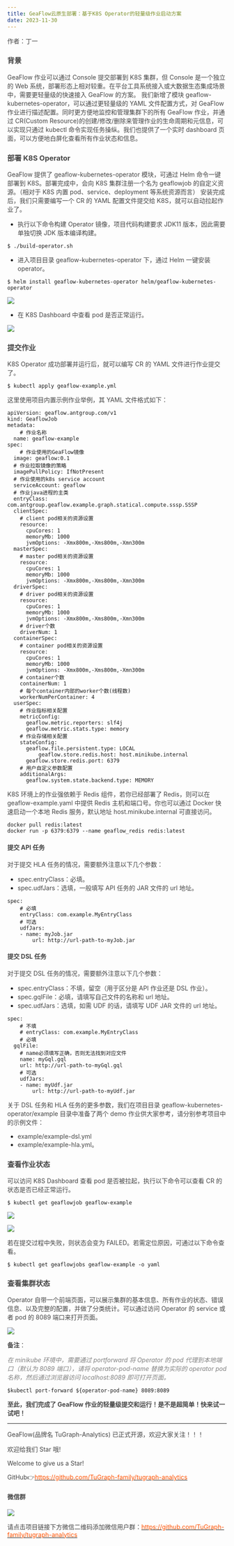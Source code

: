 ```yaml
---
title: GeaFlow云原生部署：基于K8S Operator的轻量级作业启动方案
date: 2023-11-30
---
```


<font style="color:rgb(69, 69, 69);">作者：丁一</font>

### <font style="color:rgb(69, 69, 69);">背景</font>

<font style="color:rgb(69, 69, 69);">GeaFlow 作业可以通过 Console 提交部署到 K8S 集群，但 Console 是一个独立的 Web 系统，部署形态上相对较重。在平台工具系统接入或大数据生态集成场景中，需要更轻量级的快速接入 GeaFlow 的方案。 我们新增了模块 geaflow-kubernetes-operator，可以通过更轻量级的 YAML 文件配置方式，对 GeaFlow 作业进行描述配置。同时更方便地监控和管理集群下的所有 GeaFlow 作业，并通过 CR(Custom Resource)的创建/修改/删除来管理作业的生命周期和元信息，可以实现只通过 kubectl 命令实现任务操纵。我们也提供了一个实时 dashboard 页面，可以方便地白屏化查看所有作业状态和信息。</font>

<!-- truncate -->

### <font style="color:rgb(69, 69, 69);">部署 K8S Operator</font>

<font style="color:rgb(69, 69, 69);">GeaFlow 提供了 geaflow-kubernetes-operator 模块，可通过 Helm 命令一键部署到 K8S。部署完成中，会向 K8S 集群注册一个名为 geaflowjob 的自定义资源。（相对于 K8S 内置 pod、service、deployment 等系统资源而言） 安装完成后，我们只需要编写一个 CR 的 YAML 配置文件提交给 K8S，就可以自动拉起作业了。</font>

- <font style="color:rgb(69, 69, 69);">执行以下命令构建 Operator 镜像，项目代码构建要求 JDK11 版本，因此需要单独切换 JDK 版本编译构建。</font>

```plain
$ ./build-operator.sh
```

- <font style="color:rgb(69, 69, 69);">进入项目目录 geaflow-kubernetes-operator 下，通过 Helm 一键安装 operator。</font>

```plain
$ helm install geaflow-kubernetes-operator helm/geaflow-kubernetes-operator
```

![](https://intranetproxy.alipay.com/skylark/lark/0/2025/png/96961/1755590583286-58dbe4bc-c84e-4ced-a1e0-f30dff7baade.png)

- <font style="color:rgb(69, 69, 69);">在 K8S Dashboard 中查看 pod 是否正常运行。</font>

![](https://intranetproxy.alipay.com/skylark/lark/0/2025/png/96961/1755590583430-d8d3e5a4-332b-4ed2-9183-adc92ba394d4.png)

### <font style="color:rgb(69, 69, 69);">提交作业</font>

<font style="color:rgb(69, 69, 69);">K8S Operator 成功部署并运行后，就可以编写 CR 的 YAML 文件进行作业提交了。</font>

```plain
$ kubectl apply geaflow-example.yml
```

<font style="color:rgb(69, 69, 69);">这里使用项目内置示例作业举例，其 YAML 文件格式如下：</font>

```plain
apiVersion: geaflow.antgroup.com/v1
kind: GeaflowJob
metadata:
	# 作业名称
  name: geaflow-example
spec:
	# 作业使用的GeaFlow镜像
  image: geaflow:0.1
  # 作业拉取镜像的策略
  imagePullPolicy: IfNotPresent
  # 作业使用的k8s service account
  serviceAccount: geaflow
  # 作业java进程的主类
  entryClass: com.antgroup.geaflow.example.graph.statical.compute.sssp.SSSP
  clientSpec:
    # client pod相关的资源设置
    resource:
      cpuCores: 1
      memoryMb: 1000
      jvmOptions: -Xmx800m,-Xms800m,-Xmn300m
  masterSpec:
    # master pod相关的资源设置
    resource:
      cpuCores: 1
      memoryMb: 1000
      jvmOptions: -Xmx800m,-Xms800m,-Xmn300m
  driverSpec:
    # driver pod相关的资源设置
    resource:
      cpuCores: 1
      memoryMb: 1000
      jvmOptions: -Xmx800m,-Xms800m,-Xmn300m
    # driver个数
    driverNum: 1
  containerSpec:
    # container pod相关的资源设置
    resource:
      cpuCores: 1
      memoryMb: 1000
      jvmOptions: -Xmx800m,-Xms800m,-Xmn300m
    # container个数
    containerNum: 1
    # 每个container内部的worker个数(线程数)
    workerNumPerContainer: 4
  userSpec:
    # 作业指标相关配置
    metricConfig:
      geaflow.metric.reporters: slf4j
      geaflow.metric.stats.type: memory
    # 作业存储相关配置
    stateConfig:
      geaflow.file.persistent.type: LOCAL
		  geaflow.store.redis.host: host.minikube.internal
      geaflow.store.redis.port: 6379
    # 用户自定义参数配置
    additionalArgs:
      geaflow.system.state.backend.type: MEMORY
```

<font style="color:rgb(69, 69, 69);">K8S 环境上的作业强依赖于 Redis 组件，若你已经部署了 Redis，则可以在 geaflow-example.yaml 中提供 Redis 主机和端口号。你也可以通过 Docker 快速启动一个本地 Redis 服务，默认地址 host.minikube.internal 可直接访问。</font>

```plain
docker pull redis:latest
docker run -p 6379:6379 --name geaflow_redis redis:latest
```

#### <font style="color:rgb(69, 69, 69);">提交 API 任务</font>

<font style="color:rgb(69, 69, 69);">对于提交 HLA 任务的情况，需要额外注意以下几个参数：</font>

- <font style="color:rgb(69, 69, 69);">spec.entryClass：必填。</font>
- <font style="color:rgb(69, 69, 69);">spec.udfJars：选填，一般填写 API 任务的 JAR 文件的 url 地址。</font>

```plain
spec:
	# 必填
	entryClass: com.example.MyEntryClass
	# 可选
	udfJars:
  	- name: myJob.jar
    	url: http://url-path-to-myJob.jar
```

#### <font style="color:rgb(69, 69, 69);">提交 DSL 任务</font>

<font style="color:rgb(69, 69, 69);">对于提交 DSL 任务的情况，需要额外注意以下几个参数：</font>

- <font style="color:rgb(69, 69, 69);">spec.entryClass：不填，留空（用于区分是 API 作业还是 DSL 作业）。</font>
- <font style="color:rgb(69, 69, 69);">spec.gqlFile：必填，请填写自己文件的名称和 url 地址。</font>
- <font style="color:rgb(69, 69, 69);">spec.udfJars：选填，如需 UDF 的话，请填写 UDF JAR 文件的 url 地址。</font>

```plain
spec:
	# 不填
	# entryClass: com.example.MyEntryClass
	# 必填
  gqlFile:
    # name必须填写正确，否则无法找到对应文件
    name: myGql.gql
    url: http://url-path-to-myGql.gql
	# 可选
	udfJars:
  	- name: myUdf.jar
    	url: http://url-path-to-myUdf.jar
```

<font style="color:rgb(69, 69, 69);">关于 DSL 任务和 HLA 任务的更多参数，我们在项目目录 geaflow-kubernetes-operator/example 目录中准备了两个 demo 作业供大家参考，请分别参考项目中的示例文件：</font>

- <font style="color:rgb(69, 69, 69);">example/example-dsl.yml</font>
- <font style="color:rgb(69, 69, 69);">example/example-hla.yml。</font>

### <font style="color:rgb(69, 69, 69);">查看作业状态</font>

<font style="color:rgb(69, 69, 69);">可以访问 K8S Dashboard 查看 pod 是否被拉起，执行以下命令可以查看 CR 的状态是否已经正常运行。</font>

```plain
$ kubectl get geaflowjob geaflow-example
```

![](https://intranetproxy.alipay.com/skylark/lark/0/2025/png/96961/1755590583238-367e66b9-a41d-4535-ac05-08be6fcbb1f0.png)

![](https://intranetproxy.alipay.com/skylark/lark/0/2025/png/96961/1755590583491-40041e22-3a2f-44b3-b484-66d504ec3721.png)

<font style="color:rgb(69, 69, 69);">若在提交过程中失败，则状态会变为 FAILED。若需定位原因，可通过以下命令查看。</font>

```plain
$ kubectl get geaflowjobs geaflow-example -o yaml
```

### <font style="color:rgb(69, 69, 69);">查看集群状态</font>

<font style="color:rgb(69, 69, 69);">Operator 自带一个前端页面，可以展示集群的基本信息、所有作业的状态、错误信息、以及完整的配置，并做了分类统计。可以通过访问 Operator 的 service 或者 pod 的 8089 端口来打开页面。</font>

![](https://intranetproxy.alipay.com/skylark/lark/0/2025/png/96961/1755590583442-473045cc-500a-45d2-86fb-01b32f5e40ec.png)

**<font style="color:rgb(69, 69, 69);">备注</font>**<font style="color:rgb(69, 69, 69);">：</font>

_<font style="color:rgb(130, 130, 130);">在 minikube 环境中，需要通过 portforward 将 Operator 的 pod 代理到本地端口（默认为 8089 端口），请将 operator-pod-name 替换为实际的 operator pod 名称，然后通过浏览器访问 localhost:8089 即可打开页面。</font>_

```plain
$kubectl port-forward ${operator-pod-name} 8089:8089
```

**<font style="color:rgb(69, 69, 69);">至此，我们完成了 GeaFlow 作业的轻量级提交和运行！是不是超简单！快来试一试吧！</font>**

---

<font style="color:rgb(69, 69, 69);">GeaFlow(品牌名 TuGraph-Analytics) 已正式开源，欢迎大家关注！！！</font>

<font style="color:rgb(69, 69, 69);">欢迎给我们 Star 哦!</font>

<font style="color:rgb(69, 69, 69);">Welcome to give us a Star!</font>

<font style="color:rgb(69, 69, 69);">GitHub</font><font style="color:rgb(69, 69, 69);">👉</font>[<font style="color:rgb(255, 81, 0);">https://github.com/TuGraph-family/tugraph-analytics</font>](https://github.com/TuGraph-family/tugraph-analytics)

#### <font style="color:rgb(69, 69, 69);">微信群</font>

![](https://intranetproxy.alipay.com/skylark/lark/0/2025/png/96961/1755590585021-69acf3f9-1bf6-42ff-b94b-62ce8d3b6f9c.png)

<font style="color:rgb(69, 69, 69);">请点击项目链接下方微信二维码添加微信用户群：</font>[<font style="color:rgb(255, 81, 0);">https://github.com/TuGraph-family/tugraph-analytics</font>](https://github.com/TuGraph-family/tugraph-analytics)
